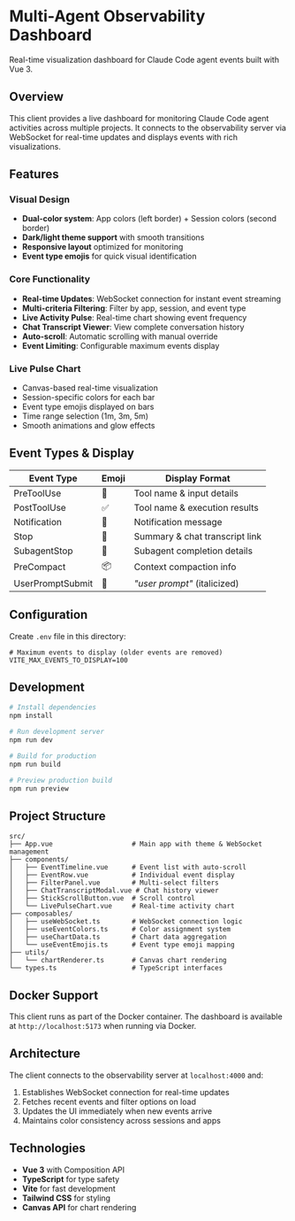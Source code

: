 # Multi-Agent Observability Dashboard

Real-time visualization dashboard for Claude Code agent events built with Vue 3.

## Overview

This client provides a live dashboard for monitoring Claude Code agent activities across multiple projects. It connects to the observability server via WebSocket for real-time updates and displays events with rich visualizations.

## Features

### Visual Design
- **Dual-color system**: App colors (left border) + Session colors (second border)
- **Dark/light theme support** with smooth transitions
- **Responsive layout** optimized for monitoring
- **Event type emojis** for quick visual identification

### Core Functionality
- **Real-time Updates**: WebSocket connection for instant event streaming
- **Multi-criteria Filtering**: Filter by app, session, and event type
- **Live Activity Pulse**: Real-time chart showing event frequency
- **Chat Transcript Viewer**: View complete conversation history
- **Auto-scroll**: Automatic scrolling with manual override
- **Event Limiting**: Configurable maximum events display

### Live Pulse Chart
- Canvas-based real-time visualization
- Session-specific colors for each bar
- Event type emojis displayed on bars
- Time range selection (1m, 3m, 5m)
- Smooth animations and glow effects

## Event Types & Display

| Event Type | Emoji | Display Format |
|------------|-------|----------------|
| PreToolUse | 🔧 | Tool name & input details |
| PostToolUse | ✅ | Tool name & execution results |
| Notification | 🔔 | Notification message |
| Stop | 🛑 | Summary & chat transcript link |
| SubagentStop | 👥 | Subagent completion details |
| PreCompact | 📦 | Context compaction info |
| UserPromptSubmit | 💬 | _"user prompt"_ (italicized) |

## Configuration

Create `.env` file in this directory:

```env
# Maximum events to display (older events are removed)
VITE_MAX_EVENTS_TO_DISPLAY=100
```

## Development

```bash
# Install dependencies
npm install

# Run development server
npm run dev

# Build for production
npm run build

# Preview production build
npm run preview
```

## Project Structure

```
src/
├── App.vue                    # Main app with theme & WebSocket management
├── components/
│   ├── EventTimeline.vue      # Event list with auto-scroll
│   ├── EventRow.vue           # Individual event display
│   ├── FilterPanel.vue        # Multi-select filters
│   ├── ChatTranscriptModal.vue # Chat history viewer
│   ├── StickScrollButton.vue  # Scroll control
│   └── LivePulseChart.vue     # Real-time activity chart
├── composables/
│   ├── useWebSocket.ts        # WebSocket connection logic
│   ├── useEventColors.ts      # Color assignment system
│   ├── useChartData.ts        # Chart data aggregation
│   └── useEventEmojis.ts      # Event type emoji mapping
├── utils/
│   └── chartRenderer.ts       # Canvas chart rendering
└── types.ts                   # TypeScript interfaces
```

## Docker Support

This client runs as part of the Docker container. The dashboard is available at `http://localhost:5173` when running via Docker.

## Architecture

The client connects to the observability server at `localhost:4000` and:
1. Establishes WebSocket connection for real-time updates
2. Fetches recent events and filter options on load
3. Updates the UI immediately when new events arrive
4. Maintains color consistency across sessions and apps

## Technologies

- **Vue 3** with Composition API
- **TypeScript** for type safety
- **Vite** for fast development
- **Tailwind CSS** for styling
- **Canvas API** for chart rendering